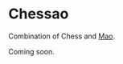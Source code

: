 # Chessao

<!-- <img src="logo.png" alt="logo" style="width: 200px; border-radius: 10px; float:left; margin-right: 20px;"/> -->

Combination of Chess and [Mao](https://en.wikipedia.org/wiki/Mao_(card_game)).

Coming soon.

